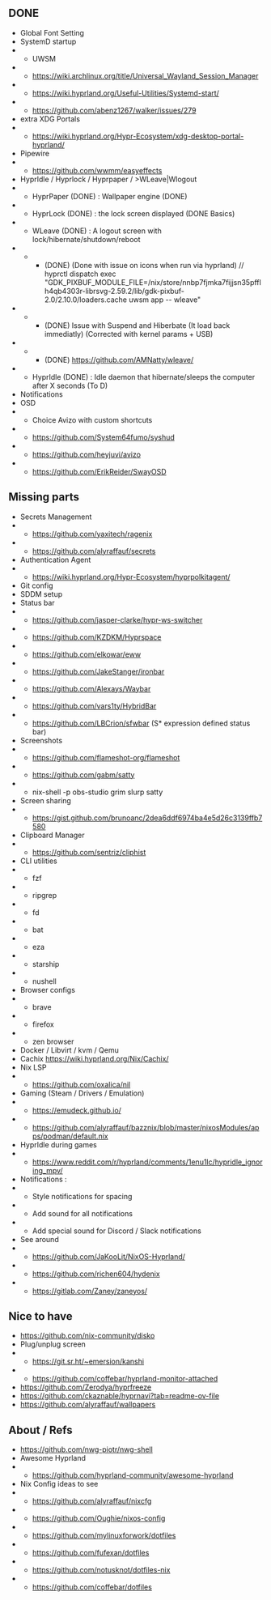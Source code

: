 ## DONE
- Global Font Setting
- SystemD startup 
- - UWSM
- - https://wiki.archlinux.org/title/Universal_Wayland_Session_Manager
- - https://wiki.hyprland.org/Useful-Utilities/Systemd-start/
- - https://github.com/abenz1267/walker/issues/279
- extra XDG Portals
- - https://wiki.hyprland.org/Hypr-Ecosystem/xdg-desktop-portal-hyprland/
- Pipewire 
- - https://github.com/wwmm/easyeffects
- HyprIdle / Hyprlock / Hyprpaper / >WLeave|Wlogout
- - HyprPaper (DONE) : Wallpaper engine (DONE)
- - HyprLock (DONE) : the lock screen displayed (DONE Basics) 
- - WLeave (DONE) : A logout screen with lock/hibernate/shutdown/reboot 
- - - (DONE) (Done with issue on icons when run via hyprland) // hyprctl dispatch exec "GDK_PIXBUF_MODULE_FILE=/nix/store/nnbp7fjmka7fijjsn35pfflh4qb4303r-librsvg-2.59.2/lib/gdk-pixbuf-2.0/2.10.0/loaders.cache uwsm app -- wleave"
- - - (DONE) Issue with Suspend and Hiberbate (It load back immediatly) (Corrected with kernel params + USB)
- - - (DONE) https://github.com/AMNatty/wleave/
- - HyprIdle (DONE) : Idle daemon that hibernate/sleeps the computer after X seconds (To D)
- Notifications
- OSD 
- - Choice Avizo with custom shortcuts
- - https://github.com/System64fumo/syshud
- - https://github.com/heyjuvi/avizo
- - https://github.com/ErikReider/SwayOSD
## Missing parts
- Secrets Management
- - https://github.com/yaxitech/ragenix
- - https://github.com/alyraffauf/secrets
- Authentication Agent 
- - https://wiki.hyprland.org/Hypr-Ecosystem/hyprpolkitagent/
- Git config
- SDDM setup
- Status bar
- - https://github.com/jasper-clarke/hypr-ws-switcher
- - https://github.com/KZDKM/Hyprspace
- - https://github.com/elkowar/eww
- - https://github.com/JakeStanger/ironbar
- - https://github.com/Alexays/Waybar
- - https://github.com/vars1ty/HybridBar
- - https://github.com/LBCrion/sfwbar  (S* expression defined status bar)
- Screenshots 
- - https://github.com/flameshot-org/flameshot
- - https://github.com/gabm/satty
- - nix-shell -p obs-studio grim slurp satty
- Screen sharing
- - https://gist.github.com/brunoanc/2dea6ddf6974ba4e5d26c3139ffb7580
- Clipboard Manager
- - https://github.com/sentriz/cliphist
- CLI utilities 
- - fzf
- - ripgrep
- - fd
- - bat
- - eza
- - starship
- - nushell
- Browser configs 
- - brave
- - firefox
- - zen browser
- Docker / Libvirt / kvm / Qemu
- Cachix https://wiki.hyprland.org/Nix/Cachix/
- Nix LSP
- - https://github.com/oxalica/nil
- Gaming (Steam / Drivers / Emulation)
- - https://emudeck.github.io/
- - https://github.com/alyraffauf/bazznix/blob/master/nixosModules/apps/podman/default.nix
- HyprIdle during games
- - https://www.reddit.com/r/hyprland/comments/1enu1lc/hypridle_ignoring_mpv/
- Notifications :
- - Style notifications for spacing 
- - Add sound for all notifications
- - Add special sound for Discord / Slack notifications
- See around 
- - https://github.com/JaKooLit/NixOS-Hyprland/
- - https://github.com/richen604/hydenix
- - https://gitlab.com/Zaney/zaneyos/
## Nice to have
- https://github.com/nix-community/disko
- Plug/unplug screen
- - https://git.sr.ht/~emersion/kanshi
- - https://github.com/coffebar/hyprland-monitor-attached
- https://github.com/Zerodya/hyprfreeze
- https://github.com/ckaznable/hyprnavi?tab=readme-ov-file
- https://github.com/alyraffauf/wallpapers



## About / Refs
- https://github.com/nwg-piotr/nwg-shell
- Awesome Hyprland
- - https://github.com/hyprland-community/awesome-hyprland
- Nix Config ideas to see
- - https://github.com/alyraffauf/nixcfg
- - https://github.com/Oughie/nixos-config
- - https://github.com/mylinuxforwork/dotfiles
- - https://github.com/fufexan/dotfiles
- - https://github.com/notusknot/dotfiles-nix
- - https://github.com/coffebar/dotfiles